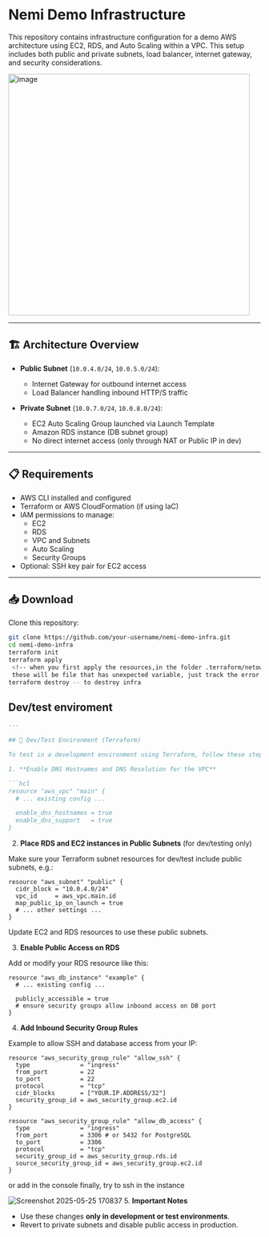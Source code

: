 # Nemi Demo Infrastructure

This repository contains infrastructure configuration for a demo AWS architecture using EC2, RDS, and Auto Scaling within a VPC. This setup includes both public and private subnets, load balancer, internet gateway, and security considerations.


<img width="482" alt="image" src="https://github.com/user-attachments/assets/cabf66b7-c32f-4ba4-af2f-e0d19104df4d" />


---

## 🏗 Architecture Overview

- **Public Subnet** (`10.0.4.0/24`, `10.0.5.0/24`):
  - Internet Gateway for outbound internet access
  - Load Balancer handling inbound HTTP/S traffic

- **Private Subnet** (`10.0.7.0/24`, `10.0.8.0/24`):
  - EC2 Auto Scaling Group launched via Launch Template
  - Amazon RDS instance (DB subnet group)
  - No direct internet access (only through NAT or Public IP in dev)

---

## 📋 Requirements

- AWS CLI installed and configured
- Terraform or AWS CloudFormation (if using IaC)
- IAM permissions to manage:
  - EC2
  - RDS
  - VPC and Subnets
  - Auto Scaling
  - Security Groups
- Optional: SSH key pair for EC2 access

---

## 📥 Download

Clone this repository:

```bash
git clone https://github.com/your-username/nemi-demo-infra.git
cd nemi-demo-infra
terraform init  
terraform apply
 <!-- when you first apply the resources,in the folder .terraform/netowrking..,
 these will be file that has unexpected variable, just track the error log, delete it and apply again -->
terraform destroy -- to destroy infra
```
## Dev/test enviroment



````md
---

## 🧪 Dev/Test Environment (Terraform)

To test in a development environment using Terraform, follow these steps:

1. **Enable DNS Hostnames and DNS Resolution for the VPC**

```hcl
resource "aws_vpc" "main" {
  # ... existing config ...

  enable_dns_hostnames = true
  enable_dns_support   = true
}
````

2. **Place RDS and EC2 instances in Public Subnets** (for dev/testing only)

Make sure your Terraform subnet resources for dev/test include public subnets, e.g.:

```hcl
resource "aws_subnet" "public" {
  cidr_block = "10.0.4.0/24"
  vpc_id     = aws_vpc.main.id
  map_public_ip_on_launch = true
  # ... other settings ...
}
```

Update EC2 and RDS resources to use these public subnets.

3. **Enable Public Access on RDS**

Add or modify your RDS resource like this:

```hcl
resource "aws_db_instance" "example" {
  # ... existing config ...

  publicly_accessible = true
  # ensure security groups allow inbound access on DB port
}
```

4. **Add Inbound Security Group Rules**

Example to allow SSH and database access from your IP:

```hcl
resource "aws_security_group_rule" "allow_ssh" {
  type              = "ingress"
  from_port         = 22
  to_port           = 22
  protocol          = "tcp"
  cidr_blocks       = ["YOUR.IP.ADDRESS/32"]
  security_group_id = aws_security_group.ec2.id
}

resource "aws_security_group_rule" "allow_db_access" {
  type              = "ingress"
  from_port         = 3306 # or 5432 for PostgreSQL
  to_port           = 3306
  protocol          = "tcp"
  security_group_id = aws_security_group.rds.id
  source_security_group_id = aws_security_group.ec2.id
}
```
or add in the console
finally, try to ssh in the instance

![Screenshot 2025-05-25 170837](https://github.com/user-attachments/assets/23f562cb-8e0b-49c9-8344-e26eacee3476)
5. **Important Notes**

* Use these changes **only in development or test environments**.
* Revert to private subnets and disable public access in production.
